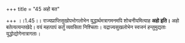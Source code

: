 +++
title = "45 अहो बत"

+++
।।1.45।। राज्यप्राप्तिसुखोपभोगलोभेन युद्धार्थमत्रागमनमपि शोचनीयमित्याह
**अहो इति।** अहो बतेत्यत्यन्तखेदे। वयं महत्पापं कर्तुं व्यवसिता
निश्चिताः। यद्राज्यसुखलोभेन स्वजनं हन्तुमुद्यताः
युद्धोद्योगेनात्रागताः।  
